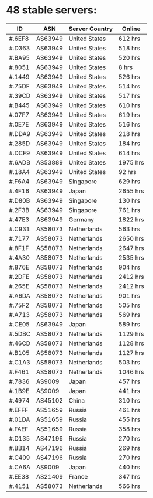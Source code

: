 # 48 stable servers:

| ID | ASN | Server Country | Online |
| ------ | ------ | ------ | ------ |
| #.6EF8 | AS63949 | United States | 612 hrs |
| #.D363 | AS63949 | United States | 518 hrs |
| #.BA95 | AS63949 | United States | 520 hrs |
| #.8051 | AS63949 | United States | 8 hrs |
| #.1449 | AS63949 | United States | 526 hrs |
| #.75DF | AS63949 | United States | 514 hrs |
| #.39CD | AS63949 | United States | 517 hrs |
| #.B445 | AS63949 | United States | 610 hrs |
| #.07F7 | AS63949 | United States | 619 hrs |
| #.0E7E | AS63949 | United States | 516 hrs |
| #.DDA9 | AS63949 | United States | 218 hrs |
| #.285D | AS63949 | United States | 184 hrs |
| #.DCF9 | AS63949 | United States | 614 hrs |
| #.6ADB | AS53889 | United States | 1975 hrs |
| #.18A4 | AS63949 | United States | 92 hrs |
| #.F6A4 | AS63949 | Singapore | 629 hrs |
| #.4F16 | AS63949 | Japan | 2655 hrs |
| #.D80B | AS63949 | Singapore | 130 hrs |
| #.2F3B | AS63949 | Singapore | 761 hrs |
| #.47E3 | AS63949 | Germany | 1822 hrs |
| #.C931 | AS58073 | Netherlands | 563 hrs |
| #.7177 | AS58073 | Netherlands | 2650 hrs |
| #.8F1F | AS58073 | Netherlands | 2647 hrs |
| #.4A30 | AS58073 | Netherlands | 2535 hrs |
| #.876E | AS58073 | Netherlands | 904 hrs |
| #.2DFE | AS58073 | Netherlands | 2412 hrs |
| #.265E | AS58073 | Netherlands | 2412 hrs |
| #.A6DA | AS58073 | Netherlands | 901 hrs |
| #.75F2 | AS58073 | Netherlands | 505 hrs |
| #.A713 | AS58073 | Netherlands | 569 hrs |
| #.CE05 | AS63949 | Japan | 589 hrs |
| #.5DBC | AS58073 | Netherlands | 1129 hrs |
| #.46CD | AS58073 | Netherlands | 1128 hrs |
| #.B105 | AS58073 | Netherlands | 1127 hrs |
| #.C1A3 | AS58073 | Netherlands | 503 hrs |
| #.F461 | AS58073 | Netherlands | 1046 hrs |
| #.7836 | AS9009 | Japan | 457 hrs |
| #.1B9E | AS9009 | Japan | 441 hrs |
| #.4974 | AS45102 | China | 310 hrs |
| #.EFFF | AS51659 | Russia | 461 hrs |
| #.01DA | AS51659 | Russia | 455 hrs |
| #.FAEF | AS51659 | Russia | 358 hrs |
| #.D135 | AS47196 | Russia | 270 hrs |
| #.BB14 | AS47196 | Russia | 269 hrs |
| #.C409 | AS47196 | Russia | 270 hrs |
| #.CA6A | AS9009 | Japan | 440 hrs |
| #.EE38 | AS21409 | France | 347 hrs |
| #.4151 | AS58073 | Netherlands | 566 hrs |

